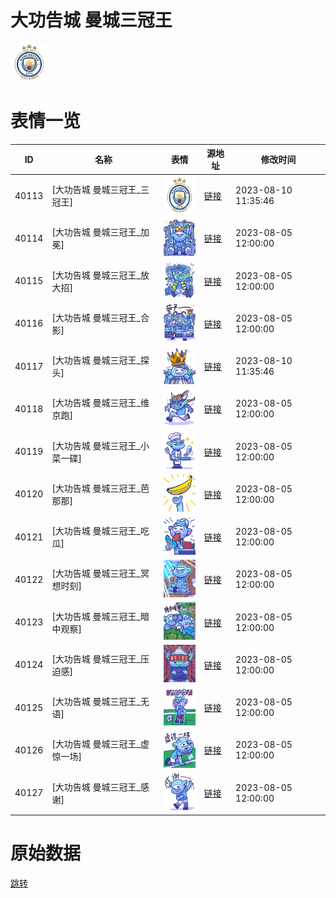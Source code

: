 # 大功告城 曼城三冠王

<img src="./cover.png" height="60" alt="cover" />

# 表情一览

|ID|名称|表情|源地址|修改时间|
|----|----|----|----|----|
|40113|[大功告城 曼城三冠王_三冠王]|<img src="./pic/040113_%5B大功告城 曼城三冠王_三冠王%5D.png" height="60" alt="三冠王"/>|[链接](https://i0.hdslb.com/bfs/garb/f9ed497c6c45f6fa53bf806e8edcc0c51b69b91c.png)|2023-08-10 11:35:46|
|40114|[大功告城 曼城三冠王_加冕]|<img src="./pic/040114_%5B大功告城 曼城三冠王_加冕%5D.png" height="60" alt="加冕"/>|[链接](https://i0.hdslb.com/bfs/garb/d1bb872f3044649f25e9e060d7e81bc114922eaf.png)|2023-08-05 12:00:00|
|40115|[大功告城 曼城三冠王_放大招]|<img src="./pic/040115_%5B大功告城 曼城三冠王_放大招%5D.png" height="60" alt="放大招"/>|[链接](https://i0.hdslb.com/bfs/garb/20bbc6c1a349f33e68d2afd4df22a4bf7af6e916.png)|2023-08-05 12:00:00|
|40116|[大功告城 曼城三冠王_合影]|<img src="./pic/040116_%5B大功告城 曼城三冠王_合影%5D.png" height="60" alt="合影"/>|[链接](https://i0.hdslb.com/bfs/garb/e8b71bec7868a6c2b3938d9f06af2bc84843c4c0.png)|2023-08-05 12:00:00|
|40117|[大功告城 曼城三冠王_探头]|<img src="./pic/040117_%5B大功告城 曼城三冠王_探头%5D.png" height="60" alt="探头"/>|[链接](https://i0.hdslb.com/bfs/garb/350b1098908c9cac97c572c5adcdfd385fc3e699.png)|2023-08-10 11:35:46|
|40118|[大功告城 曼城三冠王_维京跑]|<img src="./pic/040118_%5B大功告城 曼城三冠王_维京跑%5D.png" height="60" alt="维京跑"/>|[链接](https://i0.hdslb.com/bfs/garb/a0f852524663c93e08d7038ae8c4035734a38958.png)|2023-08-05 12:00:00|
|40119|[大功告城 曼城三冠王_小菜一碟]|<img src="./pic/040119_%5B大功告城 曼城三冠王_小菜一碟%5D.png" height="60" alt="小菜一碟"/>|[链接](https://i0.hdslb.com/bfs/garb/9e17b5caeeeb345d70f4e71d19e9929c5318eb61.png)|2023-08-05 12:00:00|
|40120|[大功告城 曼城三冠王_芭那那]|<img src="./pic/040120_%5B大功告城 曼城三冠王_芭那那%5D.png" height="60" alt="芭那那"/>|[链接](https://i0.hdslb.com/bfs/garb/20f0dbe4f1cfaa927e3166aa5882d5467959d12a.png)|2023-08-05 12:00:00|
|40121|[大功告城 曼城三冠王_吃瓜]|<img src="./pic/040121_%5B大功告城 曼城三冠王_吃瓜%5D.png" height="60" alt="吃瓜"/>|[链接](https://i0.hdslb.com/bfs/garb/1ff35f3299cc6d282dbcd437b7bdb3d47fcfa149.png)|2023-08-05 12:00:00|
|40122|[大功告城 曼城三冠王_冥想时刻]|<img src="./pic/040122_%5B大功告城 曼城三冠王_冥想时刻%5D.png" height="60" alt="冥想时刻"/>|[链接](https://i0.hdslb.com/bfs/garb/69888ed03f98cb40cbc50251becec3227fe48e5c.png)|2023-08-05 12:00:00|
|40123|[大功告城 曼城三冠王_暗中观察]|<img src="./pic/040123_%5B大功告城 曼城三冠王_暗中观察%5D.png" height="60" alt="暗中观察"/>|[链接](https://i0.hdslb.com/bfs/garb/826bc23034916598e71372e0caaf365f2e0fb9a7.png)|2023-08-05 12:00:00|
|40124|[大功告城 曼城三冠王_压迫感]|<img src="./pic/040124_%5B大功告城 曼城三冠王_压迫感%5D.png" height="60" alt="压迫感"/>|[链接](https://i0.hdslb.com/bfs/garb/d8412c8171cbdb3eb20b0e9e5f431d8551a3c027.png)|2023-08-05 12:00:00|
|40125|[大功告城 曼城三冠王_无语]|<img src="./pic/040125_%5B大功告城 曼城三冠王_无语%5D.png" height="60" alt="无语"/>|[链接](https://i0.hdslb.com/bfs/garb/91c3857f483b1ec1cbc34350dcf073b81ab8ba94.png)|2023-08-05 12:00:00|
|40126|[大功告城 曼城三冠王_虚惊一场]|<img src="./pic/040126_%5B大功告城 曼城三冠王_虚惊一场%5D.png" height="60" alt="虚惊一场"/>|[链接](https://i0.hdslb.com/bfs/garb/be92d38b734710af48e86456e1756280f6f63a2d.png)|2023-08-05 12:00:00|
|40127|[大功告城 曼城三冠王_感谢]|<img src="./pic/040127_%5B大功告城 曼城三冠王_感谢%5D.png" height="60" alt="感谢"/>|[链接](https://i0.hdslb.com/bfs/garb/687cf1e8f426cd23138b01fe9ad5010668ad0203.png)|2023-08-05 12:00:00|

# 原始数据

[跳转](./raw.json)

